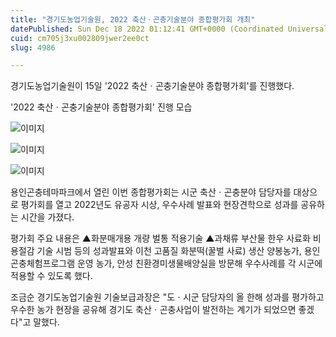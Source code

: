 ```yaml
---
title: "경기도농업기술원, 2022 축산ㆍ곤충기술분야 종합평가회 개최"
datePublished: Sun Dec 18 2022 01:12:41 GMT+0000 (Coordinated Universal Time)
cuid: cm705j3xu002809jwer2ee0ct
slug: 4986

---
```



경기도농업기술원이 15일 '2022 축산ㆍ곤충기술분야 종합평가회'를 진행했다.

'2022 축산ㆍ곤충기술분야 종합평가회' 진행 모습

![이미지](https://cdn.hashnode.com/res/hashnode/image/upload/v1739258370303/ce78a3a0-1d49-47c6-a8a7-51c6fc66eaf4.jpeg)

![이미지](https://cdn.hashnode.com/res/hashnode/image/upload/v1739258372326/8a6678e7-6a1f-45d7-ac11-735a7b6edad0.jpeg)

![이미지](https://cdn.hashnode.com/res/hashnode/image/upload/v1739258374506/77378590-2870-435c-8797-b7c8f34d2643.jpeg)

용인곤충테마파크에서 열린 이번 종합평가회는 시군 축산ㆍ곤충분야 담당자를 대상으로 평가회를 열고 2022년도 유공자 시상, 우수사례 발표와 현장견학으로 성과를 공유하는 시간을 가졌다.

평가회 주요 내용은 ▲화분매개용 개량 벌통 적용기술 ▲과채류 부산물 한우 사료화 비용절감 기술 시범 등의 성과발표와 이천 고품질 화분떡(꿀벌 사료) 생산 양봉농가, 용인 곤충체험프로그램 운영 농가, 안성 친환경미생물배양실을 방문해 우수사례를 각 시군에 적용할 수 있도록 했다.

조금순 경기도농업기술원 기술보급과장은 "도ㆍ시군 담당자의 올 한해 성과를 평가하고 우수한 농가 현장을 공유해 경기도 축산ㆍ곤충사업이 발전하는 계기가 되었으면 좋겠다"고 말했다.